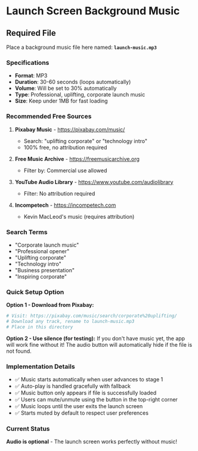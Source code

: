 # Launch Screen Background Music

## Required File

Place a background music file here named: **`launch-music.mp3`**

### Specifications

- **Format**: MP3
- **Duration**: 30-60 seconds (loops automatically)
- **Volume**: Will be set to 30% automatically
- **Type**: Professional, uplifting, corporate launch music
- **Size**: Keep under 1MB for fast loading

### Recommended Free Sources

1. **Pixabay Music** - https://pixabay.com/music/
   - Search: "uplifting corporate" or "technology intro"
   - 100% free, no attribution required

2. **Free Music Archive** - https://freemusicarchive.org
   - Filter by: Commercial use allowed

3. **YouTube Audio Library** - https://www.youtube.com/audiolibrary
   - Filter: No attribution required

4. **Incompetech** - https://incompetech.com
   - Kevin MacLeod's music (requires attribution)

### Search Terms

- "Corporate launch music"
- "Professional opener"
- "Uplifting corporate"
- "Technology intro"
- "Business presentation"
- "Inspiring corporate"

### Quick Setup Option

**Option 1 - Download from Pixabay:**
```bash
# Visit: https://pixabay.com/music/search/corporate%20uplifting/
# Download any track, rename to launch-music.mp3
# Place in this directory
```

**Option 2 - Use silence (for testing):**
If you don't have music yet, the app will work fine without it!
The audio button will automatically hide if the file is not found.

### Implementation Details

- ✅ Music starts automatically when user advances to stage 1
- ✅ Auto-play is handled gracefully with fallback
- ✅ Music button only appears if file is successfully loaded
- ✅ Users can mute/unmute using the button in the top-right corner
- ✅ Music loops until the user exits the launch screen
- ✅ Starts muted by default to respect user preferences

### Current Status

**Audio is optional** - The launch screen works perfectly without music!
